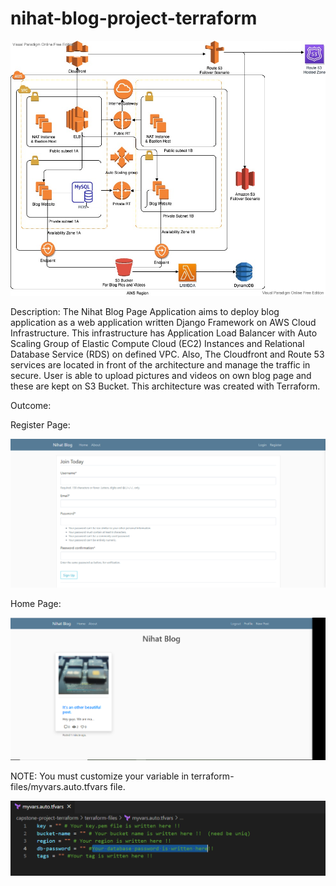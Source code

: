 # nihat-blog-project-terraform

![Project_004][def]

[def]: nihat-blog.jpg

Description:
The Nihat Blog Page Application aims to deploy blog application as a web application written Django Framework on AWS Cloud Infrastructure. This infrastructure has Application Load Balancer with Auto Scaling Group of Elastic Compute Cloud (EC2) Instances and Relational Database Service (RDS) on defined VPC. Also, The Cloudfront and Route 53 services are located in front of the architecture and manage the traffic in secure. User is able to upload pictures and videos on own blog page and these are kept on S3 Bucket. This architecture was created with Terraform.

Outcome:

Register Page:

![Project_004](register.jpg)


Home Page:

![Project_004](anasayfa.jpg)


NOTE: You must customize your variable in  terraform-files/myvars.auto.tfvars file.

![Project_004](myvar.jpg)
